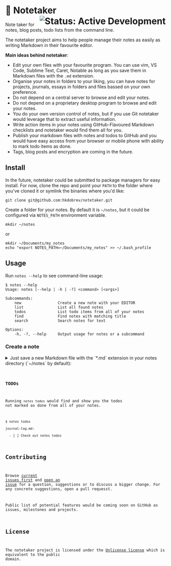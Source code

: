 # :memo: Notetaker <img src="https://img.shields.io/badge/Status-Active%20Development-important.svg?style=flat" alt="Status: Active Development" align="right">

Note taker for notes, blog posts, todo lists from the command line.

The notetaker project aims to help people manage their notes as easily as writing Markdown in their favourite editor.

**Main ideas behind notetaker**:

- Edit your own files with your favourite program. You can use vim, VS Code, Sublime Text, Caret, Notable as long as you save them in Markdown files with the `.md` extension.
- Organise your notes in folders to your liking, you can have notes for projects, journals, essays in folders and files bassed on your own preference.
- Do not depend on a central server to browse and edit your notes.
- Do not depend on a proprietary desktop program to browse and edit your notes.
- You do your own version control of notes, but if you use Git notetaker would leverage that to extract useful information.
- Write action items in your notes using GitHub-Flavoured Markdown checklists and notetaker would find them all for you.
- Publish your markdown files with notes and todos to GitHub and you would have easy access from your browser or mobile phone with ability to mark todo items as done.
- Tags, blog posts and encryption are coming in the future.

## Install

In the future, notetaker could be submitted to package managers for easy install.
For now, clone the repo and point your `PATH` to the folder where you've cloned it or symlink the binaries where you'd like:

```shell
git clone git@github.com:hkdobrev/notetaker.git
```

Create a folder for your notes. By default it is `~/notes`, but it could be configured via `NOTES_PATH` environment variable.
```shell
mkdir ~/notes
```
or
```shell
mkdir ~/Documents/my_notes
echo "export NOTES_PATH=~/Documents/my_notes" >> ~/.bash_profile
```

## Usage

Run `notes --help` to see command-line usage:
```shell
$ notes --help
Usage: notes [--help | -h | -?] <command> [<args>]

Subcommands:
    new                Create a new note with your EDITOR
    list               List all found notes
    todos              List todo items from all of your notes
    find               Find notes with matching title
    search             Search notes for text

Options:
    -h, -?, --help     Output usage for notes or a subcommand
```

### Create a note

<details>
<summary>
Just save a new Markdown file with the `*.md` extension in your notes directory (`~/notes` by default):
</summary>
<pre><code class="language-shell">
cat > ~/notes/journal-log.md <<EOL
# My first journal log
Here are some action items:
\- [x] Install notetaker
\- [ ] Check out notes todos" 
EOL
</code></pre>
</details>

### TODOs

Running `notes todos` would find and show you the todos not marked as done from all of your notes.

```shell
$ notes todos

journal-log.md:

  - [ ] Check out notes todos
```

## Contributing

Browse [current issues first](https://github.com/hkdobrev/notetaker/issues) and [open an issue](https://github.com/hkdobrev/notetaker/issues/new) for a question, suggestions or to discuss a bigger change. For any concrete suggestions, open a pull requesst.

Public list of potential features would be coming soon on GitHub as issues, milestones and projects.

## License

The notetaker project is licensed under the [Unlicense license](LICENSE) which is equivalent to the public domain.
